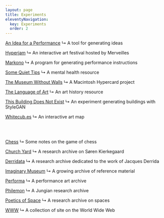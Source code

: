 ```yaml
---
layout: page
title: Experiments
eleventyNavigation:
  key: Experiments
  order: 2
---
```


[An Idea for a Performance](/experiments/an-idea-for-a-performance)
↳ A tool for generating ideas

[Hyperjam](/experiments/hyperjam)
↳ An interactive art festival hosted by Merveilles

[Markono](/experiments/markono)
↳ A program for generating performance instructions

[Some Quiet Tips](/experiments/some-quiet-tips)
↳ A mental health resource

[The Museum Without Walls](/experiments/museum-without-walls)
↳ A Macintosh Hypercard project

[The Language of Art](/experiments/the-language-of-art)
↳ An art history resource

[This Building Does Not Exist](/experiments/this-building-does-not-exist)
↳ An experiment generating buildings with StyleGAN

[Whitecub.es](/experiments/whitecubes)
↳ An interactive art map

<br><br>

[Chess](/experiments/chess)
↳ Some notes on the game of chess

[Church Yard](/experiments/church-yard)
↳ A research archive on Søren Kierkegaard

[Derridata](/experiments/derridata)
↳ A research archive dedicated to the work of Jacques Derrida

[Imaginary Museum](/experiments/imaginary-museum)
↳ A growing archive of reference material

[Performa](/experiments/performa)
↳ A performance art archive

[Philemon](/experiments/philemon)
↳ A Jungian research archive

[Poetics of Space](/experiments/poetics-of-space)
↳ A research archive on spaces

[WWW](/experiments/www)
↳ A collection of site on the World Wide Web



